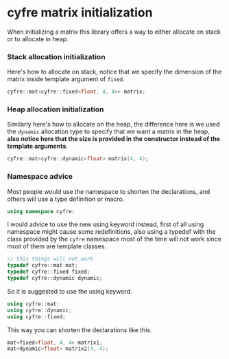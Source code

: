 # cyfre matrix initialization

When initializing a matrix this library offers a way to either allocate on stack or to allocate in heap.

### Stack allocation initialization

Here's how to allocate on stack, notice that we specify the dimension of the matrix inside template argument of `fixed`.

```c++
cyfre::mat<cyfre::fixed<float, 4, 4>> matrix;
```

### Heap allocation initialization

Similarly here's how to allocate on the heap, the difference here is we used the `dynamic` allocation type to specify that we want a matrix in the heap, **also notice here that the size is provided in the constructor instead of the template arguments**.

```c++
cyfre::mat<cyfre::dynamic<float> matrix(4, 4);
```

### Namespace advice

Most people would use the namespace to shorten the declarations, and others will use a type definition or macro.

```c++
using namespace cyfre;
```

I would advice to use the new using keyword instead, first of all using namespace might cause some redefinitions, also using a typedef with the class provided by the `cyfre` namespace most of the time will not work since most of them are template classes.

```c++
// this things will not work
typedef cyfre::mat mat;
typedef cyfre::fixed fixed;
typedef cyfre::dynamic dynamic;
```

So it is suggested to use the using keyword.

```c++
using cyfre::mat;
using cyfre::dynamic;
using cyfre::fixed;
```

This way you can shorten the declarations like this.

```c++
mat<fixed<float, 4, 4> matrix1;
mat<dynamic<float> matrix2(4, 4);
``````